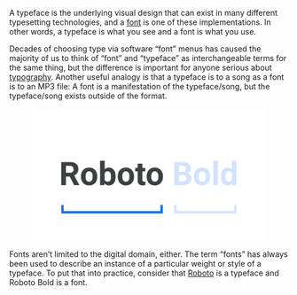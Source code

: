 
A typeface is the underlying visual design that can exist in many different typesetting technologies, and a [font](/glossary/font) is one of these implementations. In other words, a typeface is what you see and a font is what you use.

Decades of choosing type via software “font” menus has caused the majority of us to think of “font” and “typeface” as interchangeable terms for the same thing, but the difference is important for anyone serious about [typography](/glossary/typography). Another useful analogy is that a typeface is to a song as a font is to an MP3 file: A font is a manifestation of the typeface/song, but the typeface/song exists outside of the format.

<figure>

![“Roboto Bold”, with “Roboto” highlighted and “Bold” faded to emphasize the former word representing the typeface and the latter represents the font.](images/thumbnail.svg)

</figure>

Fonts aren’t limited to the digital domain, either. The term “fonts” has always been used to describe an instance of a particular weight or style of a typeface. To put that into practice, consider that [Roboto](https://fonts.google.com/specimen/Roboto) is a typeface and Roboto Bold is a font.
